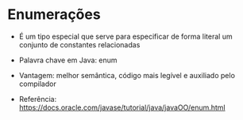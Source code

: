 # Enumerações
* É um tipo especial que serve para especificar de forma literal um conjunto de constantes relacionadas


* Palavra chave em Java: enum


* Vantagem: melhor semântica, código mais legível e auxiliado pelo compilador

 
* Referência: https://docs.oracle.com/javase/tutorial/java/javaOO/enum.html